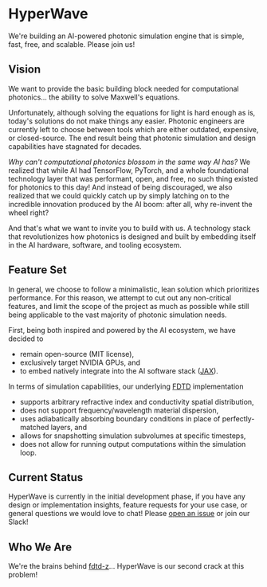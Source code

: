 # HyperWave

We're building an AI-powered photonic simulation engine that is simple, fast, free, and scalable. Please join us!

## Vision

We want to provide the basic building block needed for computational photonics... the ability to solve Maxwell's equations.

Unfortunately, although solving the equations for light is hard enough as is, today's solutions do not make things any easier. Photonic engineers are currently left to choose between tools which are either outdated, expensive, or closed-source. The end result being that photonic simulation and design capabilities have stagnated for decades.

*Why can't computational photonics blossom in the same way AI has?* We realized that while AI had TensorFlow, PyTorch, and a whole foundational technology layer that was performant, open, and free, no such thing existed for photonics to this day! And instead of being discouraged, we also realized that we could quickly catch up by simply latching on to the incredible innovation produced by the AI boom: after all, why re-invent the wheel right?

And that's what we want to invite you to build with us. A technology stack that revolutionizes how photonics is designed and built by embedding itself in the AI hardware, software, and tooling ecosystem.

## Feature Set

In general, we choose to follow a minimalistic, lean solution which prioritizes performance. For this reason, we attempt to cut out any non-critical features, and limit the scope of the project as much as possible while still being applicable to the vast majority of photonic simulation needs.

First, being both inspired and powered by the AI ecosystem, we have decided to
- remain open-source (MIT license),
- exclusively target NVIDIA GPUs, and
- to embed natively integrate into the AI software stack ([JAX](https://github.com/google/jax)).

In terms of simulation capabilities, our underlying [FDTD](https://en.wikipedia.org/wiki/Finite-difference_time-domain_method) implementation
- supports arbitrary refractive index and conductivity spatial distribution,
- does not support frequency/wavelength material dispersion,
- uses adiabatically absorbing boundary conditions in place of perfectly-matched layers, and
- allows for snapshotting simulation subvolumes at specific timesteps, 
- does not allow for running output computations within the simulation loop.

## Current Status

HyperWave is currently in the initial development phase, if you have any design or implementation insights, feature requests for your use case, or general questions we would love to chat! Please [open an issue](https://github.com/spinsphotonics/hyperwave/issues/new) or join our Slack!

## Who We Are

We're the brains behind [fdtd-z](https://github.com/spinsphotonics/fdtdz)... HyperWave is our second crack at this problem!